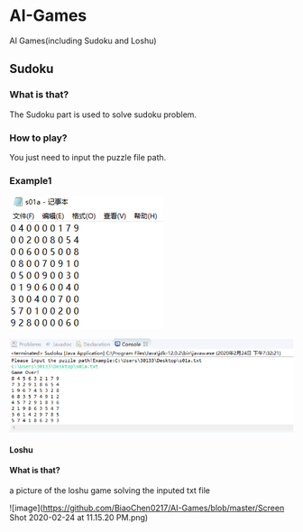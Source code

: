 # AI-Games
AI Games(including Sudoku and Loshu)

## Sudoku
### What is that?
The Sudoku part is used to solve sudoku problem.

### How to play?
You just need to input the puzzle file path.

### Example1

![image](https://github.com/BiaoChen0217/AI-Games/blob/master/s01as.png)

![image](https://github.com/BiaoChen0217/AI-Games/blob/master/solve.png)


#### Loshu

#### What is that?
a picture of the loshu game solving the inputed txt file 

![image](https://github.com/BiaoChen0217/AI-Games/blob/master/Screen Shot 2020-02-24 at 11.15.20 PM.png)
